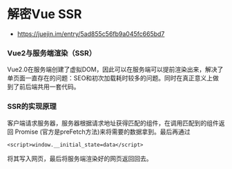 # 解密Vue SSR

* https://juejin.im/entry/5ad855c56fb9a045fc665bd7


### Vue2与服务端渲染（SSR）
Vue2.0在服务端创建了虚拟DOM，因此可以在服务端可以提前渲染出来，解决了单页面一直存在的问题：SEO和初次加载耗时较多的问题。同时在真正意义上做到了前后端共用一套代码。

### SSR的实现原理
客户端请求服务器，服务器根据请求地址获得匹配的组件，在调用匹配到的组件返回 Promise (官方是preFetch方法)来将需要的数据拿到。最后再通过
```
<script>window.__initial_state=data</script>
``` 

将其写入网页，最后将服务端渲染好的网页返回回去。
